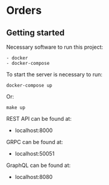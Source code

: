 # Orders

## Getting started
Necessary software to run this project:

    - docker
    - docker-compose

To start the server is necessary to run:

``docker-compose up``

Or:

``make up``

REST API can be found at:

- localhost:8000

GRPC can be found at:

- localhost:50051

GraphQL can be found at:

- localhost:8080